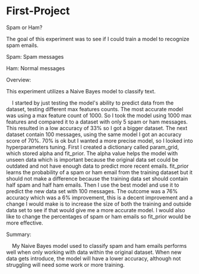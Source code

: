 # First-Project

Spam or Ham?

The goal of this experiment was to see if I could train a model to recognize spam emails.

Spam: Spam messages

Ham: Normal messages

Overview:

This experiment utilizes a Naive Bayes model to classify text.

&nbsp;&nbsp;&nbsp;&nbsp;I started by just testing the model's ability to predict data from the dataset, testing different max features counts. The most accurate model was using a max feature count of 1000. So I took the model using 1000 max features and compared it to a dataset with only 5 spam or ham messages. This resulted in a low accuracy of 33% so I got a bigger dataset. The next dataset contain 100 messages, using the same model I got an accuracy score of 70%. 70% is ok but I wanted a more precise model, so I looked into hyperparameters tuning. First I created a dictionary called param_grid, which stored alpha and fit_prior. The alpha value helps the model with unseen data which is important because the original data set could be outdated and not have enough data to predict more recent emails. fit_prior learns the probability of a spam or ham email from the training dataset but it should not make a difference because the training data set should contain half spam and half ham emails. Then I use the best model and use it to predict the new data set with 100 messages. The outcome was a 76% accuracy which was a 6% improvement, this is a decent improvement and a change I would make is to increase the size of both the training and outside data set to see if that would give me a more accurate model. I would also like to change the percentages of spam or ham emails so fit_prior would be more effective.  

Summary:

&nbsp;&nbsp;&nbsp;&nbsp;My Naive Bayes model used to classify spam and ham emails performs well when only working with data within the original dataset. When new data gets introduce, the model will have a lower accuracy, although not struggling will need some work or more training.